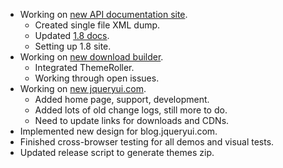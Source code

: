 * Working on [new API documentation site](https://github.com/jquery/api.jqueryui.com).
  * Created single file XML dump.
  * Updated [1.8 docs](https://github.com/jquery/api.jqueryui.com/tree/1-8).
  * Setting up 1.8 site.
* Working on [new download builder](https://github.com/jquery/download.jqueryui.com).
  * Integrated ThemeRoller.
  * Working through open issues.
* Working on [new jqueryui.com](https://github.com/jquery/jqueryui.com).
  * Added home page, support, development.
  * Added lots of old change logs, still more to do.
  * Need to update links for downloads and CDNs.
* Implemented new design for blog.jqueryui.com.
* Finished cross-browser testing for all demos and visual tests.
* Updated release script to generate themes zip.

